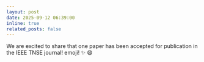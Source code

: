 ```yaml
---
layout: post
date: 2025-09-12 06:39:00
inline: true
related_posts: false
---
```


We are excited to share that one paper has been accepted for publication in the IEEE TNSE journal! emoji! :sparkles: :smile:
